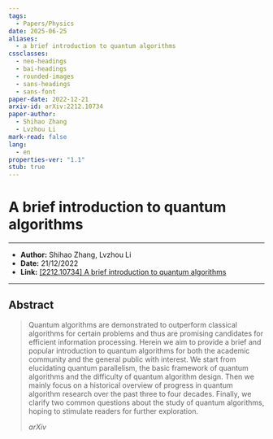```yaml
---
tags:
  - Papers/Physics
date: 2025-06-25
aliases:
  - a brief introduction to quantum algorithms
cssclasses:
  - neo-headings
  - bai-headings
  - rounded-images
  - sans-headings
  - sans-font
paper-date: 2022-12-21
arxiv-id: arXiv:2212.10734
paper-author:
  - Shihao Zhang
  - Lvzhou Li
mark-read: false
lang:
  - en
properties-ver: "1.1"
stub: true
---
```

# A brief introduction to quantum algorithms

***

- **Author:** Shihao Zhang, Lvzhou Li
- **Date:** 21/12/2022
- **Link:** [\[2212.10734\] A brief introduction to quantum algorithms](https://arxiv.org/abs/2212.10734)

***

## Abstract
> Quantum algorithms are demonstrated to outperform classical algorithms for certain problems and thus are promising candidates for efficient information processing. Herein we aim to provide a brief and popular introduction to quantum algorithms for both the academic community and the general public with interest. We start from elucidating quantum parallelism, the basic framework of quantum algorithms and the difficulty of quantum algorithm design. Then we mainly focus on a historical overview of progress in quantum algorithm research over the past three to four decades. Finally, we clarify two common questions about the study of quantum algorithms, hoping to stimulate readers for further exploration.
> 
> *arXiv*
